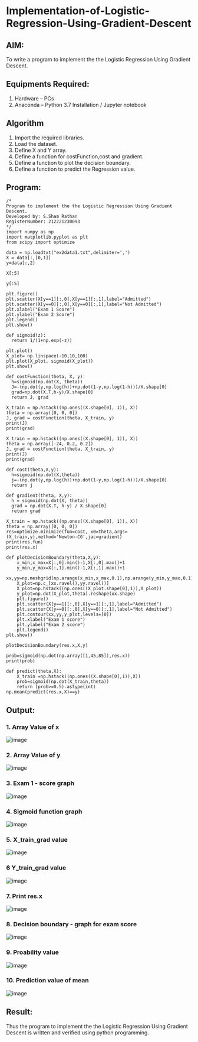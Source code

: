 # Implementation-of-Logistic-Regression-Using-Gradient-Descent

## AIM:
To write a program to implement the the Logistic Regression Using Gradient Descent.

## Equipments Required:
1. Hardware – PCs
2. Anaconda – Python 3.7 Installation / Jupyter notebook

## Algorithm
1. Import the required libraries.
2. Load the dataset.
3. Define X and Y array.
4. Define a function for costFunction,cost and gradient.
5. Define a function to plot the decision boundary.
6. Define a function to predict the Regression value.

## Program:
```
/*
Program to implement the the Logistic Regression Using Gradient Descent.
Developed by: S.Sham Rathan
RegisterNumber: 212221230093 
*/
import numpy as np
import matplotlib.pyplot as plt
from scipy import optimize

data = np.loadtxt("ex2data1.txt",delimiter=',')
X = data[:,[0,1]]
y=data[:,2]

X[:5]

y[:5]

plt.figure()
plt.scatter(X[y==1][:,0],X[y==1][:,1],label="Admitted")
plt.scatter(X[y==0][:,0],X[y==0][:,1],label="Not Admitted")
plt.xlabel("Exam 1 Score")
plt.ylabel("Exam 2 Score")
plt.legend()
plt.show()

def sigmoid(z):
  return 1/(1+np.exp(-z))
  
plt.plot()
X_plot= np.linspace(-10,10,100)
plt.plot(X_plot, sigmoid(X_plot))
plt.show()

def costFunction(theta, X, y):
  h=sigmoid(np.dot(X, theta))
  J=-(np.dot(y,np.log(h))+np.dot(1-y,np.log(1-h)))/X.shape[0]
  grad=np.dot(X.T,h-y)/X.shape[0]
  return J, grad
  
X_train = np.hstack((np.ones((X.shape[0], 1)), X))
theta = np.array([0, 0, 0])
J, grad = costFunction(theta, X_train, y)
print(J)
print(grad)

X_train = np.hstack((np.ones((X.shape[0], 1)), X))
theta = np.array([-24, 0.2, 0.2])
J, grad = costFunction(theta, X_train, y)
print(J)
print(grad)

def cost(theta,X,y):
  h=sigmoid(np.dot(X,theta))
  j=-(np.dot(y,np.log(h))+np.dot(1-y,np.log(1-h)))/X.shape[0]
  return j
  
def gradient(theta, X,y):
  h = sigmoid(np.dot(X, theta))
  grad = np.dot(X.T, h-y) / X.shape[0]
  return grad
  
X_train = np.hstack((np.ones((X.shape[0], 1)), X))
theta = np.array([0, 0, 0])
res=optimize.minimize(fun=cost, x0=theta,args=(X_train,y),method='Newton-CG',jac=gradient)
print(res.fun)
print(res.x)

def plotDecisionBoundary(theta,X,y):
    x_min,x_max=X[:,0].min()-1,X[:,0].max()+1
    y_min,y_max=X[:,1].min()-1,X[:,1].max()+1
    xx,yy=np.meshgrid(np.arange(x_min,x_max,0.1),np.arange(y_min,y_max,0.1))
    X_plot=np.c_[xx.ravel(),yy.ravel()]
    X_plot=np.hstack((np.ones((X_plot.shape[0],1)),X_plot))
    y_plot=np.dot(X_plot,theta).reshape(xx.shape)
    plt.figure()
    plt.scatter(X[y==1][:,0],X[y==1][:,1],label="Admitted")
    plt.scatter(X[y==0][:,0],X[y==0][:,1],label="Not Admitted")
    plt.contour(xx,yy,y_plot,levels=[0])
    plt.xlabel("Exam 1 score")
    plt.ylabel("Exam 2 score")
    plt.legend()
plt.show()

plotDecisionBoundary(res.x,X,y)

prob=sigmoid(np.dot(np.array([1,45,85]),res.x))
print(prob)

def predict(theta,X):
    X_train =np.hstack((np.ones((X.shape[0],1)),X))
    prob=sigmoid(np.dot(X_train,theta))
    return (prob>=0.5).astype(int)
np.mean(predict(res.x,X)==y)
```

## Output:
### 1. Array Value of x
![image](https://user-images.githubusercontent.com/93587823/236507877-35c59a2a-616c-4951-8103-0d6574a47d17.png)

### 2. Array Value of y
![image](https://user-images.githubusercontent.com/93587823/236507908-af10152f-9bb2-40c3-ae24-498431486b3b.png)

### 3. Exam 1 - score graph
![image](https://user-images.githubusercontent.com/93587823/236507962-b4b9c12f-349b-4c85-9fd9-14e356f4e21c.png)

### 4. Sigmoid function graph
![image](https://user-images.githubusercontent.com/93587823/236508017-57280571-6b88-4dbb-acc9-5ba227f2f653.png)

### 5. X_train_grad value
![image](https://user-images.githubusercontent.com/93587823/236508592-80fb0071-ff43-4522-987e-1febe60662d8.png)


### 6 Y_train_grad value
![image](https://user-images.githubusercontent.com/93587823/236508544-12a2d236-d7d5-4571-8568-9ced67d33cae.png)

### 7. Print res.x
![image](https://user-images.githubusercontent.com/93587823/236508485-ca756407-267a-4b31-9b67-4c9f58d4c341.png)

### 8. Decision boundary - graph for exam score
![image](https://user-images.githubusercontent.com/93587823/236508398-f8e97649-359f-4d38-acc7-c311386730a1.png)

### 9. Proability value 
![image](https://user-images.githubusercontent.com/93587823/236511072-0eaf4b5e-2a45-4d52-8baf-c278a159d910.png)


### 10. Prediction value of mean
![image](https://user-images.githubusercontent.com/93587823/236508304-fefe13bc-91c9-4920-b700-410dd7ec589b.png)



## Result:
Thus the program to implement the the Logistic Regression Using Gradient Descent is written and verified using python programming.

